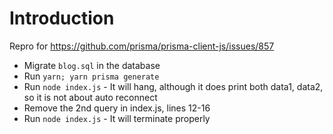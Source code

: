 # Introduction

Repro for https://github.com/prisma/prisma-client-js/issues/857

- Migrate `blog.sql` in the database
- Run `yarn; yarn prisma generate`
- Run `node index.js` - It will hang, although it does print both data1, data2, so it is not about auto reconnect
- Remove the 2nd query in index.js, lines 12-16
- Run `node index.js` - It will terminate properly
